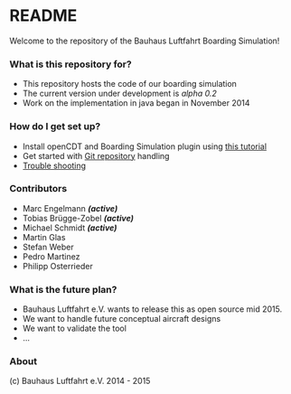 # README #

Welcome to the repository of the Bauhaus Luftfahrt Boarding Simulation! 

### What is this repository for? ###

* This repository hosts the code of our boarding simulation
* The current version under development is *alpha 0.2*
* Work on the implementation in java began in November 2014

### How do I get set up? ###

* Install openCDT and Boarding Simulation plugin using [this tutorial](https://bitbucket.org/michele_muc/paxsim/wiki/installation)
* Get started with [Git repository](https://bitbucket.org/michele_muc/paxsim/wiki/git) handling
* [Trouble shooting](https://bitbucket.org/michele_muc/paxsim/wiki/error-framework)

### Contributors ###

* Marc Engelmann ***(active)***
* Tobias Brügge-Zobel ***(active)***
* Michael Schmidt ***(active)***
* Martin Glas
* Stefan Weber
* Pedro Martinez
* Philipp Osterrieder

### What is the future plan? ###

* Bauhaus Luftfahrt e.V. wants to release this as open source mid 2015.
* We want to handle future conceptual aircraft designs
* We want to validate the tool 
* ...

### About ###

(c) Bauhaus Luftfahrt e.V. 2014 - 2015